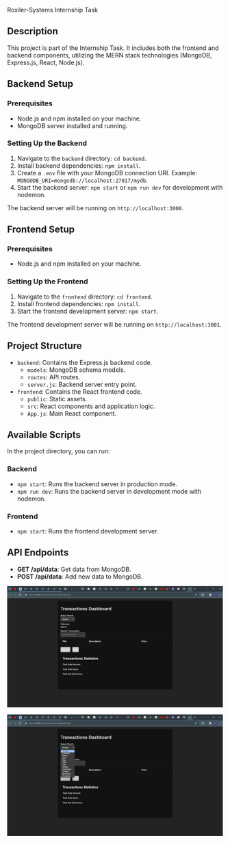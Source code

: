 Roxiler-Systems Internship Task

## Description
This project is part of the Internship Task. It includes both the frontend and backend components, utilizing the MERN stack technologies (MongoDB, Express.js, React, Node.js).

## Backend Setup

### Prerequisites
- Node.js and npm installed on your machine.
- MongoDB server installed and running.

### Setting Up the Backend
1. Navigate to the `backend` directory: `cd backend`.
2. Install backend dependencies: `npm install`.
3. Create a `.env` file with your MongoDB connection URI. Example: `MONGODB_URI=mongodb://localhost:27017/mydb`.
4. Start the backend server: `npm start` or `npm run dev` for development with nodemon.

The backend server will be running on `http://localhost:3000`.

## Frontend Setup

### Prerequisites
- Node.js and npm installed on your machine.

### Setting Up the Frontend
1. Navigate to the `frontend` directory: `cd frontend`.
2. Install frontend dependencies: `npm install`.
3. Start the frontend development server: `npm start`.

The frontend development server will be running on `http://localhost:3001`.

## Project Structure
- `backend`: Contains the Express.js backend code.
  - `models`: MongoDB schema models.
  - `routes`: API routes.
  - `server.js`: Backend server entry point.
- `frontend`: Contains the React frontend code.
  - `public`: Static assets.
  - `src`: React components and application logic.
  - `App.js`: Main React component.

## Available Scripts
In the project directory, you can run:

### Backend
- `npm start`: Runs the backend server in production mode.
- `npm run dev`: Runs the backend server in development mode with nodemon.

### Frontend
- `npm start`: Runs the frontend development server.

## API Endpoints
- **GET /api/data**: Get data from MongoDB.
- **POST /api/data**: Add new data to MongoDB.



![Image 1](https://github.com/ayushgupta9906/Roxiler-Systems-Assignment/raw/main/Screenshot%20(179).png)

![Image 2](https://github.com/ayushgupta9906/Roxiler-Systems-Assignment/raw/main/Screenshot%20(180).png)

